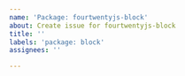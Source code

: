```yaml
---
name: 'Package: fourtwentyjs-block'
about: Create issue for fourtwentyjs-block
title: ''
labels: 'package: block'
assignees: ''

---
```



